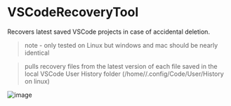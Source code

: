 # VSCodeRecoveryTool
Recovers latest saved VSCode projects in case of accidental deletion.

> note - only tested on Linux but windows and mac should be nearly identical

> pulls recovery files from the latest version of each file saved in the local VSCode User History folder (/home/<user>/.config/Code/User/History on linux)

![image](https://github.com/karlpothast/VSCodeRecoveryTool/assets/13120778/e352cf8c-6b89-45b3-a243-ce9292310ded)
